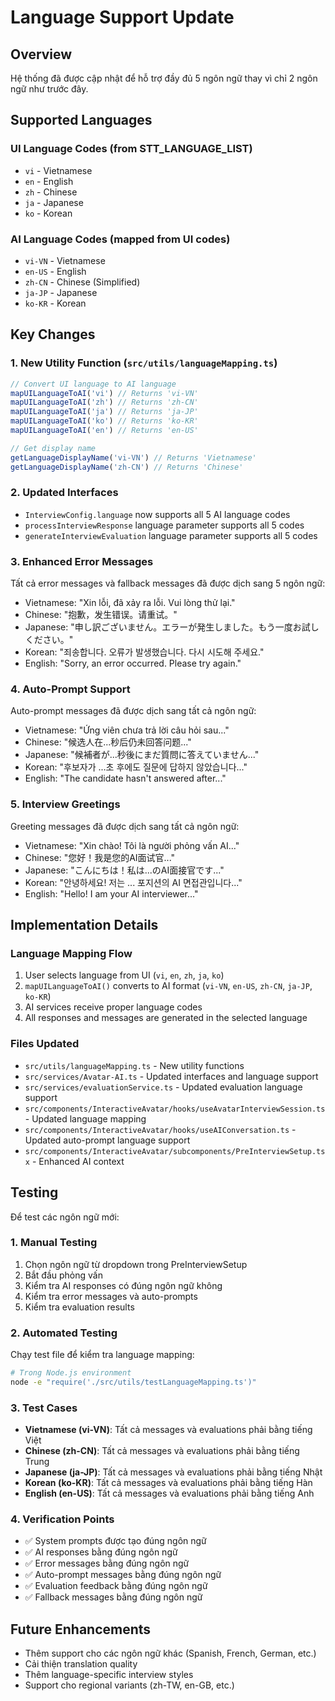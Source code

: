 # Language Support Update

## Overview
Hệ thống đã được cập nhật để hỗ trợ đầy đủ 5 ngôn ngữ thay vì chỉ 2 ngôn ngữ như trước đây.

## Supported Languages

### UI Language Codes (from STT_LANGUAGE_LIST)
- `vi` - Vietnamese
- `en` - English  
- `zh` - Chinese
- `ja` - Japanese
- `ko` - Korean

### AI Language Codes (mapped from UI codes)
- `vi-VN` - Vietnamese
- `en-US` - English
- `zh-CN` - Chinese (Simplified)
- `ja-JP` - Japanese
- `ko-KR` - Korean

## Key Changes

### 1. New Utility Function (`src/utils/languageMapping.ts`)
```typescript
// Convert UI language to AI language
mapUILanguageToAI('vi') // Returns 'vi-VN'
mapUILanguageToAI('zh') // Returns 'zh-CN'
mapUILanguageToAI('ja') // Returns 'ja-JP'
mapUILanguageToAI('ko') // Returns 'ko-KR'
mapUILanguageToAI('en') // Returns 'en-US'

// Get display name
getLanguageDisplayName('vi-VN') // Returns 'Vietnamese'
getLanguageDisplayName('zh-CN') // Returns 'Chinese'
```

### 2. Updated Interfaces
- `InterviewConfig.language` now supports all 5 AI language codes
- `processInterviewResponse` language parameter supports all 5 codes
- `generateInterviewEvaluation` language parameter supports all 5 codes

### 3. Enhanced Error Messages
Tất cả error messages và fallback messages đã được dịch sang 5 ngôn ngữ:
- Vietnamese: "Xin lỗi, đã xảy ra lỗi. Vui lòng thử lại."
- Chinese: "抱歉，发生错误。请重试。"
- Japanese: "申し訳ございません。エラーが発生しました。もう一度お試しください。"
- Korean: "죄송합니다. 오류가 발생했습니다. 다시 시도해 주세요."
- English: "Sorry, an error occurred. Please try again."

### 4. Auto-Prompt Support
Auto-prompt messages đã được dịch sang tất cả ngôn ngữ:
- Vietnamese: "Ứng viên chưa trả lời câu hỏi sau..."
- Chinese: "候选人在...秒后仍未回答问题..."
- Japanese: "候補者が...秒後にまだ質問に答えていません..."
- Korean: "후보자가 ...초 후에도 질문에 답하지 않았습니다..."
- English: "The candidate hasn't answered after..."

### 5. Interview Greetings
Greeting messages đã được dịch sang tất cả ngôn ngữ:
- Vietnamese: "Xin chào! Tôi là người phỏng vấn AI..."
- Chinese: "您好！我是您的AI面试官..."
- Japanese: "こんにちは！私は...のAI面接官です..."
- Korean: "안녕하세요! 저는 ... 포지션의 AI 면접관입니다..."
- English: "Hello! I am your AI interviewer..."

## Implementation Details

### Language Mapping Flow
1. User selects language from UI (`vi`, `en`, `zh`, `ja`, `ko`)
2. `mapUILanguageToAI()` converts to AI format (`vi-VN`, `en-US`, `zh-CN`, `ja-JP`, `ko-KR`)
3. AI services receive proper language codes
4. All responses and messages are generated in the selected language

### Files Updated
- `src/utils/languageMapping.ts` - New utility functions
- `src/services/Avatar-AI.ts` - Updated interfaces and language support
- `src/services/evaluationService.ts` - Updated evaluation language support
- `src/components/InteractiveAvatar/hooks/useAvatarInterviewSession.ts` - Updated language mapping
- `src/components/InteractiveAvatar/hooks/useAIConversation.ts` - Updated auto-prompt language support
- `src/components/InteractiveAvatar/subcomponents/PreInterviewSetup.tsx` - Enhanced AI context

## Testing
Để test các ngôn ngữ mới:

### 1. Manual Testing
1. Chọn ngôn ngữ từ dropdown trong PreInterviewSetup
2. Bắt đầu phỏng vấn
3. Kiểm tra AI responses có đúng ngôn ngữ không
4. Kiểm tra error messages và auto-prompts
5. Kiểm tra evaluation results

### 2. Automated Testing
Chạy test file để kiểm tra language mapping:
```bash
# Trong Node.js environment
node -e "require('./src/utils/testLanguageMapping.ts')"
```

### 3. Test Cases
- **Vietnamese (vi-VN)**: Tất cả messages và evaluations phải bằng tiếng Việt
- **Chinese (zh-CN)**: Tất cả messages và evaluations phải bằng tiếng Trung
- **Japanese (ja-JP)**: Tất cả messages và evaluations phải bằng tiếng Nhật
- **Korean (ko-KR)**: Tất cả messages và evaluations phải bằng tiếng Hàn
- **English (en-US)**: Tất cả messages và evaluations phải bằng tiếng Anh

### 4. Verification Points
- ✅ System prompts được tạo đúng ngôn ngữ
- ✅ AI responses bằng đúng ngôn ngữ
- ✅ Error messages bằng đúng ngôn ngữ
- ✅ Auto-prompt messages bằng đúng ngôn ngữ
- ✅ Evaluation feedback bằng đúng ngôn ngữ
- ✅ Fallback messages bằng đúng ngôn ngữ

## Future Enhancements
- Thêm support cho các ngôn ngữ khác (Spanish, French, German, etc.)
- Cải thiện translation quality
- Thêm language-specific interview styles
- Support cho regional variants (zh-TW, en-GB, etc.)
